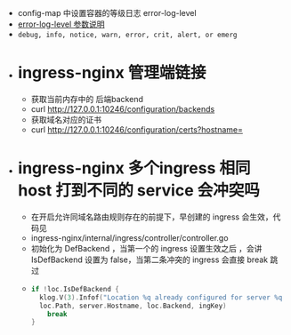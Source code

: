 - config-map 中设置容器的等级日志 error-log-level
- [error-log-level 参数说明](https://nginx.org/en/docs/ngx_core_module.html#error_log)
- `debug, info, notice, warn, error, crit, alert, or emerg`
- # ingress-nginx 管理端链接
	- 获取当前内存中的 后端backend
	- curl http://127.0.0.1:10246/configuration/backends
	- 获取域名对应的证书
	- curl http://127.0.0.1:10246/configuration/certs?hostname=
- # ingress-nginx 多个ingress 相同 host 打到不同的 service 会冲突吗
	- 在开启允许同域名路由规则存在的前提下，早创建的 ingress 会生效，代码见
	- ingress-nginx/internal/ingress/controller/controller.go
	- 初始化为 DefBackend ，当第一个的 ingress 设置生效之后 ，会讲IsDefBackend 设置为 false，当第二条冲突的 ingress 会直接 break 跳过
	- ```go
	  if !loc.IsDefBackend {
	  	klog.V(3).Infof("Location %q already configured for server %q with upstream %q (Ingress %q)",
	  	loc.Path, server.Hostname, loc.Backend, ingKey)
	      break
	  }
	  ```
